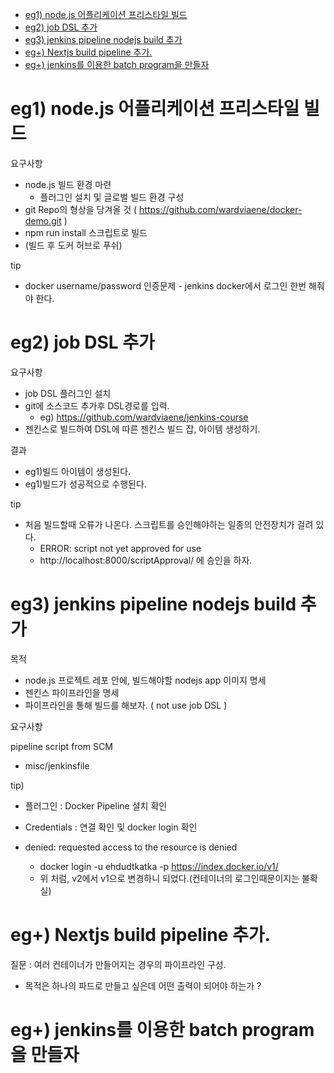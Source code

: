- [eg1) node.js 어플리케이션 프리스타일 빌드](#eg1-nodejs-어플리케이션-프리스타일-빌드)
- [eg2) job DSL 추가](#eg2-job-dsl-추가)
- [eg3) jenkins pipeline nodejs build 추가](#eg3-jenkins-pipeline-nodejs-build-추가)
- [eg+) Nextjs build pipeline 추가.](#eg-nextjs-build-pipeline-추가)
- [eg+) jenkins를 이용한 batch program을 만들자](#eg-jenkins를-이용한-batch-program을-만들자)

# eg1) node.js 어플리케이션 프리스타일 빌드


요구사항

- node.js 빌드 환경 마련
  - 플러그인 설치 및 글로벌 빌드 환경 구성
- git Repo의 형상을 당겨올 것 ( https://github.com/wardviaene/docker-demo.git )
- npm run install 스크립트로 빌드
- (빌드 후 도커 허브로 푸쉬)

tip
- docker username/password 인증문제 - jenkins docker에서 로그인 한번 해줘야 한다.  



# eg2) job DSL 추가

요구사항 

- job DSL 플러그인 설치
- git에 소스코드 추가후 DSL경로를 입력.
  - eg) https://github.com/wardviaene/jenkins-course
- 젠킨스로 빌드하여 DSL에 따른 젠킨스 빌드 잡, 아이템 생성하기.

결과 

- eg1)빌드 아이템이 생성된다.
- eg1)빌드가 성공적으로 수행된다.

tip

- 처음 빌드할때 오류가 나온다. 스크립트를 승인해야하는 일종의 안전장치가 걸려 있다.  
  - ERROR: script not yet approved for use
  - http://localhost:8000/scriptApproval/ 에 승인을 하자.



# eg3) jenkins pipeline nodejs build 추가

목적 
- node.js 프로젝트 레포 안에, 빌드해야할 nodejs app 이미지 명세 
- 젠킨스 파이프라인을 명세
- 파이프라인을 통해 빌드를 해보자. ( not use job DSL )

요구사항

pipeline script from SCM 
- misc/jenkinsfile

tip)

- 플러그인 :  Docker Pipeline  설치 확인
- Credentials : 연결 확인 및 docker login 확인

- denied: requested access to the resource is denied 
  - docker login -u ehdudtkatka -p <password> https://index.docker.io/v1/
  - 위 처럼, v2에서 v1으로 변경하니 되었다.(컨테이너의 로그인때문이지는 불확실)

# eg+) Nextjs build pipeline 추가.


질문 : 여러 컨테이너가 만들어지는 경우의 파이프라인 구성.
- 목적은 하나의 파드로 만들고 싶은데 어떤 출력이 되어야 하는가 ? 



# eg+) jenkins를 이용한 batch program을 만들자

